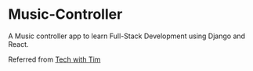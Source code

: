 # Music-Controller

A Music controller app to learn Full-Stack Development using Django and React.

Referred from <a href="https://www.youtube.com/watch?v=JD-age0BPVo&list=PLzMcBGfZo4-kCLWnGmK0jUBmGLaJxvi4j&ab_channel=TechWithTim">Tech with Tim</a>
